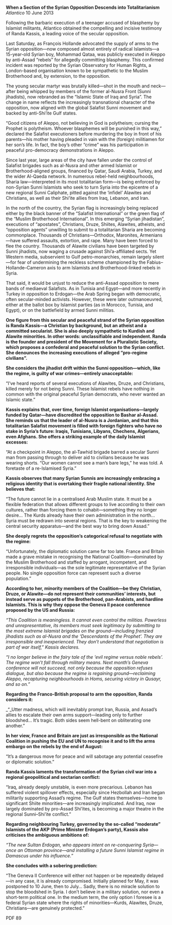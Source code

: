 **When a Section of the Syrian Opposition Descends into Totalitarianism** _Atlantico_ 10 June 2013

Following the barbaric execution of a teenager accused of blasphemy by Islamist militants, Atlantico obtained the compelling and incisive testimony of Randa Kassis, a leading voice of the secular opposition.

Last Saturday, as François Hollande advocated the supply of arms to the Syrian opposition—now composed almost entirely of radical Islamists—a 15-year-old Syrian boy, Mohammad Qataa, was publicly executed in Aleppo by anti-Assad “rebels” for allegedly committing blasphemy. This confirmed incident was reported by the Syrian Observatory for Human Rights, a London-based organisation known to be sympathetic to the Muslim Brotherhood and, by extension, to the opposition.

The young secular martyr was brutally killed—shot in the mouth and neck—after being whipped by members of the former al-Nusra Front (Sunni jihadists), now rebranded as the “Islamic State of Iraq and Syria”. The change in name reflects the increasingly transnational character of the opposition, now aligned with the global Salafist Sunni movement and backed by anti-Shi’ite Gulf states.

“Good citizens of Aleppo, not believing in God is polytheism; cursing the Prophet is polytheism. Whoever blasphemes will be punished in this way,” declared the Salafist executioners before murdering the boy in front of his parents—his mother having pleaded in vain with the (foreign) militiamen for her son’s life. In fact, the boy’s other “crime” was his participation in peaceful pro-democracy demonstrations in Aleppo.

Since last year, large areas of the city have fallen under the control of Salafist brigades such as al-Nusra and other armed Islamist or Brotherhood-aligned groups, financed by Qatar, Saudi Arabia, Turkey, and the wider Al-Qaeda network. In numerous rebel-held neighbourhoods, Sharia law—interpreted in its most totalitarian form—is being enforced by non-Syrian Sunni Islamists who seek to turn Syria into the epicentre of a new regional Sunni Caliphate, pitted against the ‘infidel’ Alawites and Christians, as well as their Shi’ite allies from Iraq, Lebanon, and Iran.

In the north of the country, the Syrian flag is increasingly being replaced either by the black banner of the “Salafist International” or the green flag of the “Muslim Brotherhood International”. In this emerging “Syrian jihadistan”, executions of “apostates”, Christians, Druze, Shiites, Alawites, atheists, and “opposition agents” unwilling to submit to a totalitarian Sharia are becoming commonplace. Thousands of Christians—Orthodox, Maronites, Armenians—have suffered assaults, extortion, and rape. Many have been forced to flee the country. Thousands of Alawite civilians have been targeted by Sunni jihadists, now waging a crusade against Shi’a-affiliated sects. Yet Western media, subservient to Gulf petro-monarchies, remain largely silent—for fear of undermining the reckless scheme championed by the Fabius–Hollande–Cameron axis to arm Islamists and Brotherhood-linked rebels in Syria.

That said, it would be unjust to reduce the anti-Assad opposition to mere bands of mediaeval Salafists. As in Tunisia and Egypt—and more recently in Turkey in opposition to Erdogan—the Arab Spring began with democratic, often secular-minded activists. However, these were later outmanoeuvred, either at the ballot box by Islamist parties (as in Morocco, Tunisia, and Egypt), or on the battlefield by armed Sunni militias.

**One figure from this secular and peaceful strand of the Syrian opposition is Randa Kassis—a Christian by background, but an atheist and a committed secularist. She is also deeply sympathetic to Kurdish and Alawite minorities. In other words: unclassifiable and independent. Randa is the founder and president of the Movement for a Pluralistic Society, which proposes a confederal and peaceful solution to the Syrian conflict. She denounces the increasing executions of alleged “pro-regime civilians”.**

**She considers the jihadist drift within the Sunni opposition—which, like the regime, is guilty of war crimes—entirely unacceptable:**

“I’ve heard reports of several executions of Alawites, Druze, and Christians, killed merely for not being Sunni. These Islamist rebels have nothing in common with the original peaceful Syrian democrats, who never wanted an Islamic state.”

**Kassis explains that, over time, foreign Islamist organisations—largely funded by Qatar—have discredited the opposition to Bashar al-Assad. She reminds us that the leader of al-Nusra is a Jordanian, and that this totalitarian Salafist movement is filled with foreign fighters who have no stake in Syria’s future: Iraqis, Tunisians, Libyans, Chechens, Algerians, even Afghans. She offers a striking example of the daily Islamist excesses:**

“At a checkpoint in Aleppo, the al-Tawhid brigade barred a secular Sunni man from passing through to deliver aid to civilians because he was wearing shorts. “Our women cannot see a man’s bare legs,” he was told. A foretaste of a re-Islamised Syria.”

**Kassis observes that many Syrian Sunnis are increasingly embracing a religious identity that is overtaking their fragile national identity. She believes that:**

“The future cannot lie in a centralised Arab Muslim state. It must be a flexible federation that allows different groups to live according to their own cultures, rather than forcing them to cohabit—something they no longer desire… The Kurds already have their own administration in the north… Syria must be redrawn into several regions. That is the key to weakening the central security apparatus—and the best way to bring down Assad.”

**She deeply regrets the opposition’s categorical refusal to negotiate with the regime:**

“Unfortunately, the diplomatic solution came far too late. France and Britain made a grave mistake in recognising the National Coalition—dominated by the Muslim Brotherhood and staffed by arrogant, incompetent, and irresponsible individuals—as the sole legitimate representative of the Syrian people. No single opposition force can represent such a diverse population.”

**According to her, minority members of the Coalition—be they Christian, Druze, or Alawite—do not represent their communities’ interests, but instead serve as puppets of the Brotherhood, pan-Arabists, and hardline Islamists. This is why they oppose the Geneva II peace conference proposed by the US and Russia:**

_“This Coalition is meaningless. It cannot even control the militias. Powerless and unrepresentative, its members must seek legitimacy by submitting to the most extreme Islamist brigades on the ground—including frenzied jihadists such as al-Nusra and the ‘Descendants of the Prophet’. They are irresponsible and inexperienced. They don’t understand that negotiation is part of war itself,” Kassis declares._

_“I no longer believe in the fairy tale of the ‘evil regime versus noble rebels’. The regime won’t fall through military means. Next month’s Geneva conference will not succeed, not only because the opposition refuses dialogue, but also because the regime is regaining ground—reclaiming Aleppo, recapturing neighbourhoods in Homs, securing victory in Qusayr, and so on.”_

**Regarding the Franco-British proposal to arm the opposition, Randa considers it:**

_“_Utter madness, which will inevitably prompt Iran, Russia, and Assad’s allies to escalate their own arms support—leading only to further bloodshed… It’s tragic. Both sides seem hell-bent on obliterating one another.”

**In her view, France and Britain are just as irresponsible as the National Coalition in pushing the EU and UN to recognise it and to lift the arms embargo on the rebels by the end of August:**

“It’s a dangerous move for peace and will sabotage any potential ceasefire or diplomatic solution.”

**Randa Kassis laments the transformation of the Syrian civil war into a regional geopolitical and sectarian conflict:**

“Iraq, already deeply unstable, is even more precarious. Lebanon has suffered violent spillover effects, especially since Hezbollah and Iran began militarily supporting Assad’s regime. The Gulf states themselves—home to significant Shiite minorities—are increasingly implicated. And Iraq, now largely dominated by pro-Assad Shi’ites, is becoming a major theatre in the regional Sunni–Shi’ite conflict.”

**Regarding neighbouring Turkey, governed by the so-called “moderate” Islamists of the AKP (Prime Minister Erdogan’s party), Kassis also criticises the ambiguous ambitions of:**

_“The new Sultan Erdogan, who appears intent on re-conquering Syria—once an Ottoman province—and installing a future Sunni Islamist regime in Damascus under his influence.”_

**She concludes with a sobering prediction:**

“The Geneva II Conference will either not happen or be repeatedly delayed—in any case, it is already compromised. Initially planned for May, it was postponed to 10 June, then to July… Sadly, there is no miracle solution to stop the bloodshed in Syria. I don’t believe in a military solution, nor even a short-term political one. In the medium term, the only option I foresee is a federal Syrian state where the rights of minorities—Kurds, Alawites, Druze, Christians—are genuinely protected.”

PDF 89